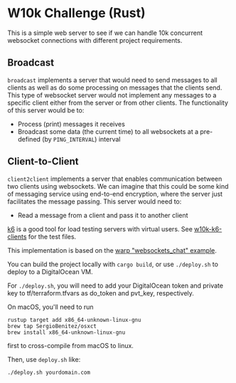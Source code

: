 # W10k Challenge (Rust)

This is a simple web server to see if we can handle 10k concurrent websocket connections with different project 
requirements.

## Broadcast

`broadcast` implements a server that would need to send messages to all clients as well as do some processing
on messages that the clients send. This type of websocket server would not implement any messages to a specific client
either from the server or from other clients. The functionality of this server would be to:

* Process (print) messages it receives
* Broadcast some data (the current time) to all websockets at a pre-defined (by `PING_INTERVAL`) interval 

## Client-to-Client

`client2client` implements a server that enables communication between two clients using websockets. We can imagine
that this could be some kind of messaging service using end-to-end encryption, where the server just facilitates the 
message passing. This server would need to:

* Read a message from a client and pass it to another client

[k6](https://k6.io/docs/) is a good tool for load testing servers with virtual users. See
[w10k-k6-clients](https://github.com/david-wiles/w10k-k6-clients) for the test files.

This implementation is based on the [warp "websockets_chat" example](https://github.com/seanmonstar/warp/blob/master/examples/websockets_chat.rs).

You can build the project locally with `cargo build`, or use `./deploy.sh` to deploy to a DigitalOcean VM. 

For `./deploy.sh`, you will need to add your DigitalOcean token and private key to tf/terraform.tfvars as do_token and
pvt_key, respectively.

On macOS, you'll need to run

```
rustup target add x86_64-unknown-linux-gnu
brew tap SergioBenitez/osxct
brew install x86_64-unknown-linux-gnu
```

first to cross-compile from macOS to linux.

Then, use `deploy.sh` like:

```
./deploy.sh yourdomain.com
```
